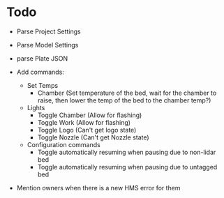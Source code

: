 # Todo

- Parse Project Settings
- Parse Model Settings
- parse Plate JSON

- Add commands:

  - Set Temps
    - Chamber (Set temperature of the bed, wait for the chamber to raise, then lower the temp of the bed to the chamber temp?)
  - Lights
    - Toggle Chamber (Allow for flashing)
    - Toggle Work (Allow for flashing)
    - Toggle Logo (Can't get logo state)
    - Toggle Nozzle (Can't get Nozzle state)
  - Configuration commands
    - Toggle automatically resuming when pausing due to non-lidar bed
    - Toggle automatically resuming when pausing due to untagged bed

- Mention owners when there is a new HMS error for them
